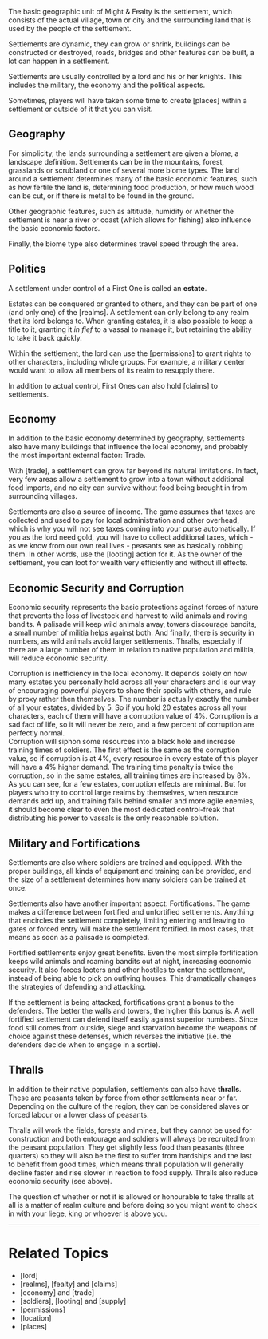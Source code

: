 The basic geographic unit of Might & Fealty is the settlement, which consists of the actual village, town or city and the surrounding land that is used by the people of the settlement.

Settlements are dynamic, they can grow or shrink, buildings can be constructed or destroyed, roads, bridges and other features can be built, a lot can happen in a settlement.

Settlements are usually controlled by a lord and his or her knights. This includes the military, the economy and the political aspects.

Sometimes, players will have taken some time to create [places] within a settlement or outside of it that you can visit.

Geography
---------
For simplicity, the lands surrounding a settlement are given a *biome*, a landscape definition. Settlements can be in the mountains, forest, grasslands or scrubland or one of several more biome types. The land around a settlement determines many of the basic economic features, such as how fertile the land is, determining food production, or how much wood can be cut, or if there is metal to be found in the ground.

Other geographic features, such as altitude, humidity or whether the settlement is near a river or coast (which allows for fishing) also influence the basic economic factors.

Finally, the biome type also determines travel speed through the area.


Politics
--------
A settlement under control of a First One is called an **estate**.

Estates can be conquered or granted to others, and they can be part of one (and only one) of the [realms]. A settlement can only belong to any realm that its lord belongs to. When granting estates, it is also possible to keep a title to it, granting it *in fief* to a vassal to manage it, but retaining the ability to take it back quickly.

Within the settlement, the lord can use the [permissions] to grant rights to other characters, including whole groups. For example, a military center would want to allow all members of its realm to resupply there.

In addition to actual control, First Ones can also hold [claims] to settlements.


Economy
-------
In addition to the basic economy determined by geography, settlements also have many buildings that influence the local economy, and probably the most important external factor: Trade.

With [trade], a settlement can grow far beyond its natural limitations. In fact, very few areas allow a settlement to grow into a town without additional food imports, and no city can survive without food being brought in from surrounding villages.

Settlements are also a source of income. The game assumes that taxes are collected and used to pay for local administration and other overhead, which is why you will not see taxes coming into your purse automatically. If you as the lord need gold, you will have to collect additional taxes, which - as we know from our own real lives - peasants see as basically robbing them. In other words, use the [looting] action for it. As the owner of the settlement, you can loot for wealth very efficiently and without ill effects.


Economic Security and Corruption
--------------------------------
Economic security represents the basic protections against forces of nature that prevents the loss of livestock and harvest to wild animals and roving bandits. A palisade will keep wild animals away, towers discourage bandits, a small number of militia helps against both. And finally, there is security in numbers, as wild animals avoid larger settlements.
Thralls, especially if there are a large number of them in relation to native population and militia, will reduce economic security.


Corruption is inefficiency in the local economy. It depends solely on how many estates you personally hold across all your characters and is our way of encouraging powerful players to share their spoils with others, and rule by proxy rather then themselves. The number is actually exactly the number of all your estates, divided by 5. So if you hold 20 estates across all your characters, each of them will have a corruption value of 4%. Corruption is a sad fact of life, so it will never be zero, and a few percent of corruption are perfectly normal.  
Corruption will siphon some resources into a black hole and increase training times of soldiers. The first effect is the same as the corruption value, so if corruption is at 4%, every resource in every estate of this player will have a 4% higher demand. The training time penalty is twice the corruption, so in the same estates, all training times are increased by 8%.
As you can see, for a few estates, corruption effects are minimal. But for players who try to control large realms by themselves, when resource demands add up, and training falls behind smaller and more agile enemies, it should become clear to even the most dedicated control-freak that distributing his power to vassals is the only reasonable solution.


Military and Fortifications
---------------------------
Settlements are also where soldiers are trained and equipped. With the proper buildings, all kinds of equipment and training can be provided, and the size of a settlement determines how many soldiers can be trained at once.

Settlements also have another important aspect: Fortifications. The game makes a difference between fortified and unfortified settlements. Anything that encircles the settlement completely, limiting entering and leaving to gates or forced entry will make the settlement fortified. In most cases, that means as soon as a palisade is completed.

Fortified settlements enjoy great benefits. Even the most simple fortification keeps wild animals and roaming bandits out at night, increasing economic security. It also forces looters and other hostiles to enter the settlement, instead of being able to pick on outlying houses. This dramatically changes the strategies of defending and attacking.

If the settlement is being attacked, fortifications grant a bonus to the defenders. The better the walls and towers, the higher this bonus is. A well fortified settlement can defend itself easily against superior numbers. Since food still comes from outside, siege and starvation become the weapons of choice against these defenses, which reverses the initiative (i.e. the defenders decide when to engage in a sortie).


Thralls
-------
In addition to their native population, settlements can also have **thralls**. These are peasants taken by force from other settlements near or far. Depending on the culture of the region, they can be considered slaves or forced labour or a lower class of peasants.

Thralls will work the fields, forests and mines, but they cannot be used for construction and both entourage and soldiers will always be recruited from the peasant population. They get slightly less food than peasants (three quarters) so they will also be the first to suffer from hardships and the last to benefit from good times, which means thrall population will generally decline faster and rise slower in reaction to food supply. Thralls also reduce economic security (see above).

The question of whether or not it is allowed or honourable to take thralls at all is a matter of realm culture and before doing so you might want to check in with your liege, king or whoever is above you.



---

Related Topics
==============
* [lord]
* [realms], [fealty] and [claims]
* [economy] and [trade]
* [soldiers], [looting] and [supply]
* [permissions]
* [location]
* [places]
